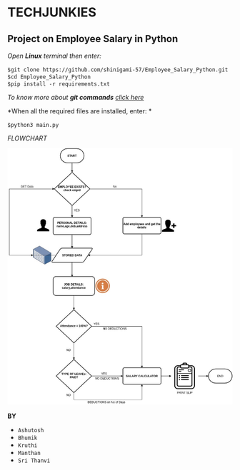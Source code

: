 #                                                                TECHJUNKIES

## Project on Employee Salary in Python 

*Open **Linux** terminal then enter:*

```
$git clone https://github.com/shinigami-57/Employee_Salary_Python.git
$cd Employee_Salary_Python
$pip install -r requirements.txt
```
*To know more about **git commands** [click here](http://guides.beanstalkapp.com/version-control/common-git-commands.html)*

*When all the required files are installed, enter: *
```
$python3 main.py
```

*FLOWCHART*

![--FLOWCHART--](https://github.com/shinigami-57/Employee_Salary_Python/blob/master/ProjectFlow.jpeg)

**BY**
- `Ashutosh`
- `Bhumik`
- `Kruthi`
- `Manthan`
- `Sri Thanvi`

